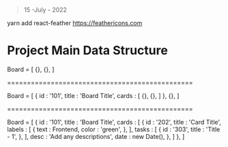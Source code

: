 > 15 -July - 2022

yarn add react-feather
https://feathericons.com



# Project Main Data Structure
Board = [
    {},
    {},
]

===============================================

Board = [
    {
        id : '101',
        title : 'Board Title',
        cards : [
            {},
            {},
        ]
    },
    {},
]

===============================================

Board = [
    {
        id : '101',
        title : 'Board Title',
        cards : [
            {
                id : '202',
                title : 'Card Title',
                labels : [
                    {
                        text : Frontend,
                        color : 'green',
                    },
                ],
                tasks : [
                    {
                        id : '303',
                        title : 'Title - 1',
                    },
                ],
                desc : 'Add any descriptions',
                date : new Date(),
            },
        ]
    },
]